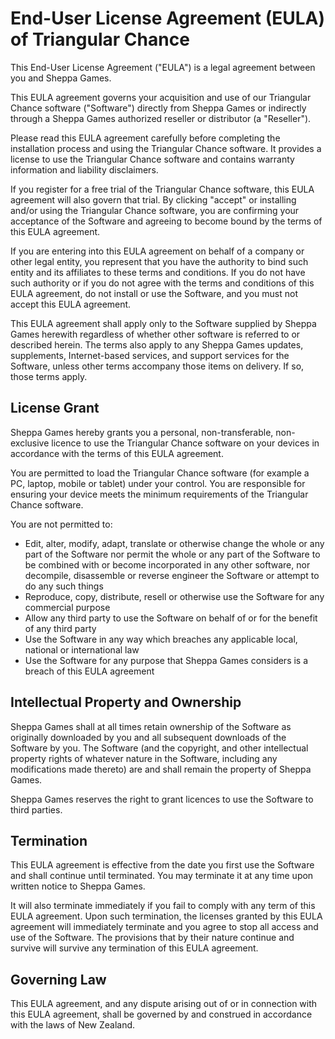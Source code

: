 
# End-User License Agreement (EULA) of Triangular Chance

This End-User License Agreement ("EULA") is a legal agreement between you and Sheppa Games.

This EULA agreement governs your acquisition and use of our Triangular Chance software ("Software") directly from Sheppa Games or indirectly through a Sheppa Games authorized reseller or distributor (a "Reseller").

Please read this EULA agreement carefully before completing the installation process and using the Triangular Chance software. It provides a license to use the Triangular Chance software and contains warranty information and liability disclaimers.

If you register for a free trial of the Triangular Chance software, this EULA agreement will also govern that trial. By clicking "accept" or installing and/or using the Triangular Chance software, you are confirming your acceptance of the Software and agreeing to become bound by the terms of this EULA agreement.

If you are entering into this EULA agreement on behalf of a company or other legal entity, you represent that you have the authority to bind such entity and its affiliates to these terms and conditions. If you do not have such authority or if you do not agree with the terms and conditions of this EULA agreement, do not install or use the Software, and you must not accept this EULA agreement.

This EULA agreement shall apply only to the Software supplied by Sheppa Games herewith regardless of whether other software is referred to or described herein. The terms also apply to any Sheppa Games updates, supplements, Internet-based services, and support services for the Software, unless other terms accompany those items on delivery. If so, those terms apply.

## License Grant

Sheppa Games hereby grants you a personal, non-transferable, non-exclusive licence to use the Triangular Chance software on your devices in accordance with the terms of this EULA agreement.

You are permitted to load the Triangular Chance software (for example a PC, laptop, mobile or tablet) under your control. You are responsible for ensuring your device meets the minimum requirements of the Triangular Chance software.

You are not permitted to:
- Edit, alter, modify, adapt, translate or otherwise change the whole or any part of the Software nor permit the whole or any part of the Software to be combined with or become incorporated in any other software, nor decompile, disassemble or reverse engineer the Software or attempt to do any such things
- Reproduce, copy, distribute, resell or otherwise use the Software for any commercial purpose
- Allow any third party to use the Software on behalf of or for the benefit of any third party
- Use the Software in any way which breaches any applicable local, national or international law
- Use the Software for any purpose that Sheppa Games considers is a breach of this EULA agreement

## Intellectual Property and Ownership

Sheppa Games shall at all times retain ownership of the Software as originally downloaded by you and all subsequent downloads of the Software by you. The Software (and the copyright, and other intellectual property rights of whatever nature in the Software, including any modifications made thereto) are and shall remain the property of Sheppa Games.

Sheppa Games reserves the right to grant licences to use the Software to third parties.

## Termination

This EULA agreement is effective from the date you first use the Software and shall continue until terminated. You may terminate it at any time upon written notice to Sheppa Games.

It will also terminate immediately if you fail to comply with any term of this EULA agreement. Upon such termination, the licenses granted by this EULA agreement will immediately terminate and you agree to stop all access and use of the Software. The provisions that by their nature continue and survive will survive any termination of this EULA agreement.

## Governing Law

This EULA agreement, and any dispute arising out of or in connection with this EULA agreement, shall be governed by and construed in accordance with the laws of New Zealand.
